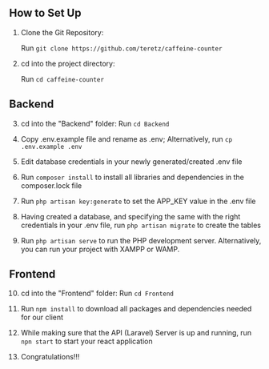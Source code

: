 ## How to Set Up



1. Clone the Git Repository:

   Run ```git clone https://github.com/teretz/caffeine-counter```

2. cd into the project directory:

   Run ```cd caffeine-counter```

## Backend
3. cd into the "Backend" folder:
   Run ```cd Backend``` 

4. Copy .env.example file and rename as .env; 
Alternatively, run ```cp .env.example .env```

5. Edit database credentials in your newly generated/created .env file

6. Run ```composer install``` to install all libraries and dependencies in the composer.lock file

7. Run ```php artisan key:generate``` to set the APP_KEY value in the .env file

8. Having created a database, and specifying the same with the right credentials in your .env file, run ```php artisan migrate``` to create the tables

9. Run ```php artisan serve``` to run the PHP development server. Alternatively, you can run your project with XAMPP or WAMP.

## Frontend

10. cd into the "Frontend" folder:
   Run ```cd Frontend```

11. Run ```npm install``` to download all packages and dependencies needed for our client

12. While making sure that the API (Laravel) Server is up and running, run ```npn start``` to start your react application

13. Congratulations!!!